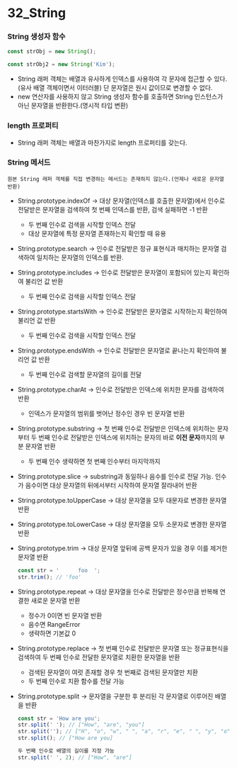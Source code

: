 # 32_String

### String 생성자 함수

```jsx
const strObj = new String();

const strObj2 = new String('Kim');
```

- String 래퍼 객체는 배열과 유사하게 인덱스를 사용하여 각 문자에 접근할 수 있다.(유사 배열 객체이면서 이터러블) 단 문자열은 원시 값이므로 변경할 수 없다.
- new 연산자를 사용하지 않고 String 생성자 함수를 호출하면 String 인스턴스가 아닌 문자열을 반환한다.(명시적 타입 변환)

### length 프로퍼티

- String 래퍼 객체는 배열과 마찬가지로 length 프로퍼티를 갖는다.

### String 메서드

`원본 String 래퍼 객체를 직접 변경하는 메서드는 존재하지 않는다.(언제나 새로운 문자열 반환)`

- String.prototype.indexOf → 대상 문자열(인덱스를 호출한 문자열)에서 인수로 전달받은 문자열을 검색하여 첫 번째 인덱스를 반환, 검색 실패하면 -1 반환
    - 두 번째 인수로 검색을 시작할 인덱스 전달
    - 대상 문자열에 특정 문자열 존재하는지 확인할 때 유용
- String.prototype.search → 인수로 전달받은 정규 표현식과 매치하는 문자열 검색하여 일치하는 문자열의 인덱스를 반환.
- String.prototype.includes → 인수로 전달받은 문자열이 포함되어 있는지 확인하여 불리언 값 반환
    - 두 번째 인수로 검색을 시작할 인덱스 전달
- String.prototype.startsWith → 인수로 전달받은 문자열로 시작하는지 확인하여 불리언 값 반환
    - 두 번째 인수로 검색을 시작할 인덱스 전달
- String.prototype.endsWith → 인수로 전달받은 문자열로 끝나는지 확인하여 불리언 값 반환
    - 두 번째 인수로 검색할 문자열의 길이를 전달
- String.prototype.charAt → 인수로 전달받은 인덱스에 위치한 문자를 검색하여 반환
    - 인덱스가 문자열의 범위를 벗어난 정수인 경우 빈 문자열 반환
- String.prototype.substring → 첫 번째 인수로 전달받은 인덱스에 위치하는 문자부터 두 번째 인수로 전달받은 인덱스에 위치하는 문자의 바로 **이전 문자**까지의 부분 문자열 반환
    - 두 번째 인수 생략하면 첫 번째 인수부터 마지막까지
- String.prototype.slice → substring과 동일하나 음수를 인수로 전달 가능. 인수가 음수이면 대상 문자열의 뒤에서부터 시작하여 문자열 잘라내어 반환
- String.prototype.toUpperCase → 대상 문자열을 모두 대문자로 변경한 문자열 반환
- String.prototype.toLowerCase → 대상 문자열을 모두 소문자로 변경한 문자열 반환
- String.prototype.trim → 대상 문자열 앞뒤에 공백 문자가 있을 경우 이를 제거한 문자열 반환
    
    ```jsx
    const str = '      foo  ';
    str.trim(); // 'foo'
    ```
    
- String.prototype.repeat → 대상 문자열을 인수로 전달받은 정수만큼 반복해 연결한 새로운 문자열 반환
    - 정수가 0이면 빈 문자열 반환
    - 음수면 RangeError
    - 생략하면 기본값 0
- String.prototype.replace → 첫 번째 인수로 전달받은 문자열 또는 정규표현식을 검색하여 두 번째 인수로 전달한 문자열로 치환한 문자열을 반환
    - 검색된 문자열이 여럿 존재할 경우 첫 번째로 검색된 문자열만 치환
    - 두 번째 인수로 치환 함수를 전달 가능
- String.prototype.split → 문자열을 구분한 후 분리된 각 문자열로 이루어진 배열을 반환
    
    ```jsx
    const str = 'How are you';
    str.split(' '); // ["How", "are", "you"]
    str.split(''); // ["H", "o", "w", " ", "a", "r", "e", " ", "y", "o", "u"]
    str.split(); // ["How are you]
    
    두 번째 인수로 배열의 길이를 지정 가능
    str.split(' ', 2); // ["How", "are"]
    ```